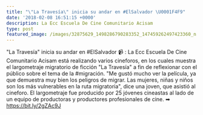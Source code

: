 ```yaml
---
title: "\"La Travesía\" inicia su andar en #ElSalvador \U0001F4F9"
date: '2018-02-08 16:51:15 +0000'
description: La Ecc Escuela De Cine Comunitario Acisam
type: post
featured_image: /images/32875629_1498286790283352_147459262497423360_n.jpg
---
```

"La Travesía" inicia su andar en #ElSalvador 📹 : La Ecc Escuela De Cine Comunitario Acisam está realizando varios cineforos, en los cuales muestra el largometraje migratorio de ficción "La Travesía" a fin de reflexionar con el público sobre el tema de la #migración. "Me gustó mucho ver la película, ya que demuestra muy bien los peligros de migrar. Las mujeres, niñas y niños son los más vulnerables en la ruta migratoria", dice una joven, que asistió al cineforo. El largometraje fue producido por 25 jóvenes cineastas al lado de un equipo de productoras y productores profesionales de cine. ➡ https://bit.ly/2gZAc9J
